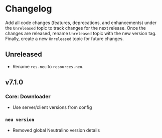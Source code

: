 # Changelog

Add all code changes (features, deprecations, and enhancements) under the `Unreleased` topic to track changes for
the next release. Once the changes are released,
rename `Unreleased` topic with the new version tag. Finally, create a new `Unreleased` topic for future changes.

## Unreleased

- Rename `res.neu` to `resources.neu`.

## v7.1.0

### Core: Downloader
- Use server/client versions from config

### `neu version`
- Removed global Neutralino version details
